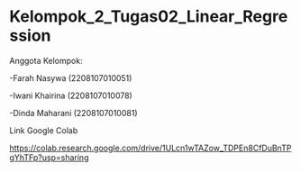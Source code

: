 # Kelompok_2_Tugas02_Linear_Regression

Anggota Kelompok: 

-Farah Nasywa (2208107010051)

-Iwani Khairina (2208107010078)

-Dinda Maharani (2208107010081)

Link Google Colab

https://colab.research.google.com/drive/1ULcn1wTAZow_TDPEn8CfDuBnTPgYhTFp?usp=sharing
